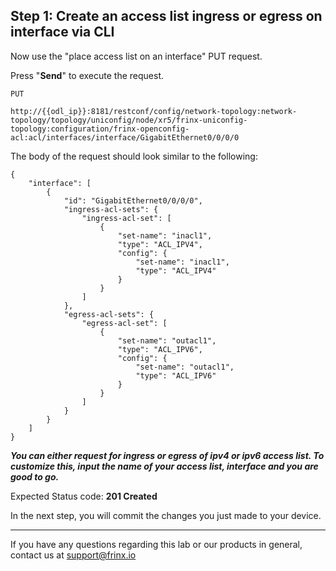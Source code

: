 
## Step 1: Create an access list ingress or egress on interface via CLI

Now use the "place access list on an interface" PUT request.


Press "**Send**" to execute the request.

```
PUT

http://{{odl_ip}}:8181/restconf/config/network-topology:network-topology/topology/uniconfig/node/xr5/frinx-uniconfig-topology:configuration/frinx-openconfig-acl:acl/interfaces/interface/GigabitEthernet0/0/0/0
```


The body of the request should look similar to the following:

```
{
    "interface": [
        {
            "id": "GigabitEthernet0/0/0/0",
            "ingress-acl-sets": {
                "ingress-acl-set": [
                    {
                        "set-name": "inacl1",
                        "type": "ACL_IPV4",
                        "config": {
                            "set-name": "inacl1",
                            "type": "ACL_IPV4"
                        }
                    }
                ]
            },
            "egress-acl-sets": {
                "egress-acl-set": [
                    {
                        "set-name": "outacl1",
                        "type": "ACL_IPV6",
                        "config": {
                            "set-name": "outacl1",
                            "type": "ACL_IPV6"
                        }
                    }
                ]
            }
        }
    ]
}
```

***You can either request for ingress or egress of ipv4 or ipv6 access list.
To customize this, input the name of your access list, interface and you are good to go.***

Expected Status code: **201 Created**

In the next step, you will commit the changes you just made to your device.

---
If you have any questions regarding this lab or our products in general, contact us at [support@frinx.io](mailto:support@frinx.io)
